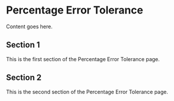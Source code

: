 # Percentage Error Tolerance

Content goes here.

## Section 1

This is the first section of the Percentage Error Tolerance page.

## Section 2

This is the second section of the Percentage Error Tolerance page.

